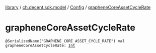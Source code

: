 [library](../../index.md) / [ch.decent.sdk.model](../index.md) / [Config](index.md) / [grapheneCoreAssetCycleRate](./graphene-core-asset-cycle-rate.md)

# grapheneCoreAssetCycleRate

`@SerializedName("GRAPHENE_CORE_ASSET_CYCLE_RATE") val grapheneCoreAssetCycleRate: `[`Int`](https://kotlinlang.org/api/latest/jvm/stdlib/kotlin/-int/index.html)